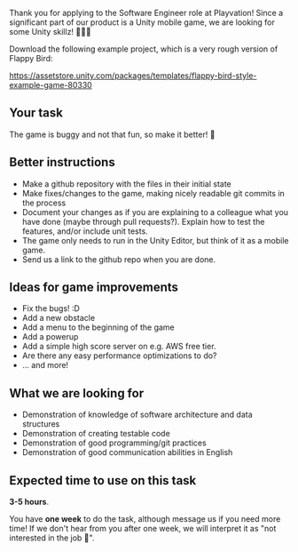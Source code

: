 Thank you for applying to the Software Engineer role at Playvation! Since a significant part of our product is a Unity mobile game, we are looking for some Unity skillz! 💪💪💪

Download the following example project, which is a very rough version of Flappy Bird:

https://assetstore.unity.com/packages/templates/flappy-bird-style-example-game-80330

## Your task

The game is buggy and not that fun, so make it better! 🦄

## Better instructions

* Make a github repository with the files in their initial state
* Make fixes/changes to the game, making nicely readable git commits in the process
* Document your changes as if you are explaining to a colleague what you have done (maybe through pull requests?). Explain how to test the features, and/or include unit tests.
* The game only needs to run in the Unity Editor, but think of it as a mobile game.
* Send us a link to the github repo when you are done.

## Ideas for game improvements

* Fix the bugs! :D
* Add a new obstacle
* Add a menu to the beginning of the game
* Add a powerup
* Add a simple high score server on e.g. AWS free tier.
* Are there any easy performance optimizations to do?
* ... and more!

## What we are looking for

* Demonstration of knowledge of software architecture and data structures
* Demonstration of creating testable code
* Demonstration of good programming/git practices
* Demonstration of good communication abilities in English

## Expected time to use on this task

**3-5 hours**.

You have **one week** to do the task, although message us if you need more time! If we don't hear from you after one week, we will interpret it as "not interested in the job 💩".
